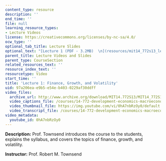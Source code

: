 ```yaml
---
content_type: resource
description: ''
end_time: ''
file: null
learning_resource_types:
- Lecture Videos
license: https://creativecommons.org/licenses/by-nc-sa/4.0/
ocw_type: ''
optional_tab_title: Lecture Slides
optional_text: "[Lecture 1 (PDF - 3.2MB)  \n](resources/mit14_772s13_lecture1)"
parent_title: Lecture Videos and Slides
parent_type: CourseSection
related_resources_text: ''
resource_index_text: ''
resourcetype: Video
start_time: ''
title: 'Lecture 1: Finance, Growth, and Volatility'
uid: 97a206ea-e9b5-e54e-b403-0229af30ddff
video_files:
  archive_url: http://www.archive.org/download/MIT14.772S13/MIT14_772S13_lec01_300k.mp4
  video_captions_file: /courses/14-772-development-economics-macroeconomics-spring-2013/fbbd54530f8f5f7dbf701d7cadbc62a6_0hA7nbRzOy0.vtt
  video_thumbnail_file: https://img.youtube.com/vi/0hA7nbRzOy0/default.jpg
  video_transcript_file: /courses/14-772-development-economics-macroeconomics-spring-2013/426977ade08d609187eee7f347262fc9_0hA7nbRzOy0.pdf
video_metadata:
  youtube_id: 0hA7nbRzOy0
---
```


**Description:** Prof. Townsend introduces the course to the students, explains the syllabus, and covers the topics of finance, growth, and volatility.

**Instructor:** Prof. Robert M. Townsend

